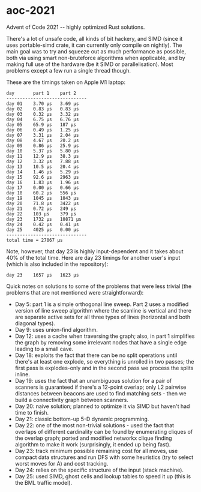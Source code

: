 # aoc-2021

Advent of Code 2021 -- highly optimized Rust solutions.

There's a lot of unsafe code, all kinds of bit hackery, and SIMD (since it uses portable-simd crate,
it can currently only compile on nightly). The main goal was to try and squeeze out as much performance
as possible, both via using smart non-bruteforce algorithms when applicable, and by making full use
of the hardware (be it SIMD or parallelisation). Most problems except a few run a single thread though.

These are the timings taken on Apple M1 laptop:

```
day       part 1    part 2    
------------------------------
day 01    3.70 μs   3.69 μs   
day 02    0.83 μs   0.83 μs   
day 03    0.32 μs   3.32 μs   
day 04    6.75 μs   6.76 μs   
day 05    65.9 μs   187 μs    
day 06    0.49 μs   1.25 μs   
day 07    3.31 μs   2.04 μs   
day 08    4.67 μs   20.2 μs   
day 09    0.86 μs   25.9 μs   
day 10    5.37 μs   5.80 μs   
day 11    12.9 μs   38.3 μs   
day 12    3.32 μs   7.88 μs   
day 13    10.5 μs   20.4 μs   
day 14    1.46 μs   5.29 μs   
day 15    92.6 μs   2963 μs   
day 16    1.83 μs   1.96 μs   
day 17    0.00 μs   0.66 μs   
day 18    60.2 μs   556 μs    
day 19    1045 μs   1043 μs   
day 20    71.8 μs   3422 μs   
day 21    0.72 μs   249 μs    
day 22    103 μs    379 μs    
day 23    1732 μs   10871 μs  
day 24    0.42 μs   0.41 μs   
day 25    4025 μs   0.00 μs   
------------------------------
total time = 27067 μs
```

Note, however, that day 23 is highly input-dependent and it takes about 40% of the total time.
Here are day 23 timings for another user's input (which is also included in the repository):

```
day 23    1657 μs   1623 μs  
```

Quick notes on solutions to some of the problems that were less trivial (the problems that
are not mentioned were straightforward):

- Day 5: part 1 is a simple orthogonal line sweep. Part 2 uses a modified version of line
  sweep algorithm where the scanline is vertical and there are separate active sets for
  all three types of lines (horizontal and both diagonal types).
- Day 9: uses union-find algorithm.
- Day 12: uses a cache when traversing the graph; also, in part 1 simplifies the graph by 
  removing some irrelevant nodes that have a single edge leading to a small cave.
- Day 18: exploits the fact that there can be no split operations until there's at least
  one explode, so everything is unrolled in two passes; the first pass is explodes-only
  and in the second pass we process the splits inline.
- Day 19: uses the fact that an unambiguous solution for a pair of scanners is guaranteed
  if there's a 12-point overlap; only L2 pairwise distances between beacons are used to
  find matching sets - then we build a connectivity graph between scanners.
- Day 20: naive solution; planned to optimize it via SIMD but haven't had time to finish.
- Day 21: classic bottom-up 5-D dynamic programming.
- Day 22: one of the most non-trivial solutions - used the fact that overlaps of different
  cardinality can be found by enumerating cliques of the overlap graph; ported and modified
  networkx clique finding algorithm to make it work (surprisingly, it ended up being fast).
- Day 23: track minimum possible remaining cost for all moves, use compact data structures
  and run DFS with some heuristics (try to select worst moves for A) and cost tracking.
- Day 24: relies on the specific structure of the input (stack machine).
- Day 25: used SIMD, ghost cells and lookup tables to speed it up (this is the BML traffic model).

